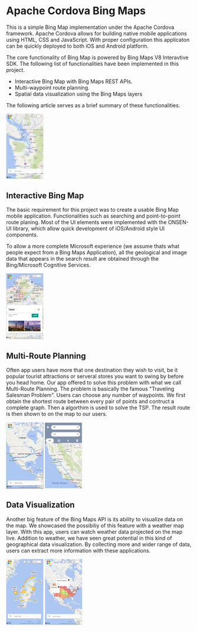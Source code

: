 # Apache Cordova Bing Maps
This is a simple Bing Map implementation under the Apache Cordova framework. Apache Cordova allows for building native mobile applications using HTML, CSS and JavaScript. With proper configuration this applicaton can be quickly deployed to both iOS and Android platform.

The core functionality of Bing Map is powered by Bing Maps V8 Interavtive SDK. The following list of functionalities have been implemented in this project.

* Interactive Bing Map with Bing Maps REST APIs.
* Multi-waypoint route planning.
* Spatial data visualization using the Bing Maps layers

The following article serves as a brief summary of these functionalities.

<img src=".\Photos\home.PNG" width="20%"/>

## Interactive Bing Map
The basic requirement for this project was to create a usable Bing Map mobile application. Functionalities such as searching and point-to-point route planing. Most of the UI elements were implemented with the ONSEN-UI library, which allow quick development of iOS/Android style UI components.

To allow a more complete Microsoft experience (we assume thats what people expect from a Bing Maps Application), all the geological and image data that appears in the search result are obtained through the Bing/Microsoft Cognitive Services. 


<img src=".\Photos\find.PNG" width="20%"/>

## Multi-Route Planning 
Often app users have more that one destination they wish to visit, be it popular tourist attractions or serveral stores you want to swing by before you head home. Our app offered to solve this problem with what we call Multi-Route Planning. The problem is basically the famous "Traveling Salesman Problem". Users can choose any number of waypoints. We first obtain the shortest route between every pair of points and contruct a complete graph. Then a algorthim is used to solve the TSP. The result route is then shown to on the map to our users.

<img src=".\Photos\route.PNG" width="20%"/> 
<img src=".\Photos\direction.PNG" width="20%"/> 

## Data Visualization
Another big feature of the Bing Maps API is its ability to visualize data on the map. We showcased the possibiliy of this feature with a weather map layer. With this app, users can watch weather data projected on the map live. Addition to weather, we have seen great potential in this kind of geographical data visualization. By collecting more and wider range of data, users can extract more information with these applications.

<img src=".\Photos\weather.PNG" width="20%"/> 
<img src=".\Photos\humid.PNG" width="20%"/> 


